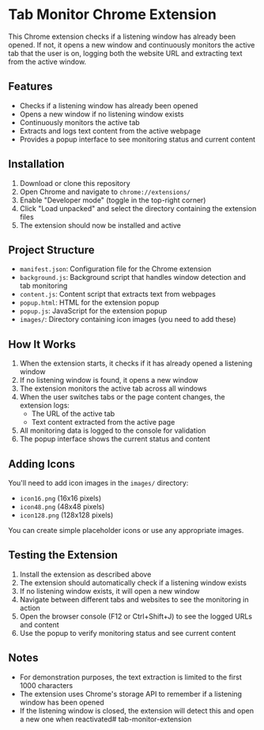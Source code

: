 # Tab Monitor Chrome Extension

This Chrome extension checks if a listening window has already been opened. If not, it opens a new window and continuously monitors the active tab that the user is on, logging both the website URL and extracting text from the active window.

## Features

- Checks if a listening window has already been opened
- Opens a new window if no listening window exists
- Continuously monitors the active tab
- Extracts and logs text content from the active webpage
- Provides a popup interface to see monitoring status and current content

## Installation

1. Download or clone this repository
2. Open Chrome and navigate to `chrome://extensions/`
3. Enable "Developer mode" (toggle in the top-right corner)
4. Click "Load unpacked" and select the directory containing the extension files
5. The extension should now be installed and active

## Project Structure

- `manifest.json`: Configuration file for the Chrome extension
- `background.js`: Background script that handles window detection and tab monitoring
- `content.js`: Content script that extracts text from webpages
- `popup.html`: HTML for the extension popup
- `popup.js`: JavaScript for the extension popup
- `images/`: Directory containing icon images (you need to add these)

## How It Works

1. When the extension starts, it checks if it has already opened a listening window
2. If no listening window is found, it opens a new window
3. The extension monitors the active tab across all windows
4. When the user switches tabs or the page content changes, the extension logs:
   - The URL of the active tab
   - Text content extracted from the active page
5. All monitoring data is logged to the console for validation
6. The popup interface shows the current status and content

## Adding Icons

You'll need to add icon images in the `images/` directory:
- `icon16.png` (16x16 pixels)
- `icon48.png` (48x48 pixels)
- `icon128.png` (128x128 pixels)

You can create simple placeholder icons or use any appropriate images.

## Testing the Extension

1. Install the extension as described above
2. The extension should automatically check if a listening window exists
3. If no listening window exists, it will open a new window
4. Navigate between different tabs and websites to see the monitoring in action
5. Open the browser console (F12 or Ctrl+Shift+J) to see the logged URLs and content
6. Use the popup to verify monitoring status and see current content

## Notes

- For demonstration purposes, the text extraction is limited to the first 1000 characters
- The extension uses Chrome's storage API to remember if a listening window has been opened
- If the listening window is closed, the extension will detect this and open a new one when reactivated# tab-monitor-extension
